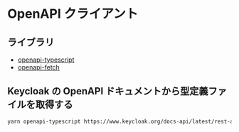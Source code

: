 # OpenAPI クライアント

## ライブラリ

- [openapi-typescript](https://www.npmjs.com/package/openapi-typescript)
- [openapi-fetch](https://www.npmjs.com/package/openapi-fetch)

## Keycloak の OpenAPI ドキュメントから型定義ファイルを取得する

```bash
yarn openapi-typescript https://www.keycloak.org/docs-api/latest/rest-api/openapi.json -o ./types/openapi/keycloak.d.ts
```
